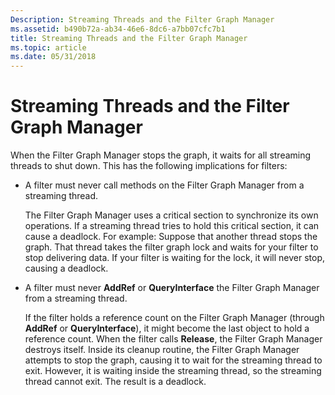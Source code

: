 ```yaml
---
Description: Streaming Threads and the Filter Graph Manager
ms.assetid: b490b72a-ab34-46e6-8dc6-a7bb07cfc7b1
title: Streaming Threads and the Filter Graph Manager
ms.topic: article
ms.date: 05/31/2018
---
```


# Streaming Threads and the Filter Graph Manager

When the Filter Graph Manager stops the graph, it waits for all streaming threads to shut down. This has the following implications for filters:

-   A filter must never call methods on the Filter Graph Manager from a streaming thread.

    The Filter Graph Manager uses a critical section to synchronize its own operations. If a streaming thread tries to hold this critical section, it can cause a deadlock. For example: Suppose that another thread stops the graph. That thread takes the filter graph lock and waits for your filter to stop delivering data. If your filter is waiting for the lock, it will never stop, causing a deadlock.

-   A filter must never **AddRef** or **QueryInterface** the Filter Graph Manager from a streaming thread.

    If the filter holds a reference count on the Filter Graph Manager (through **AddRef** or **QueryInterface**), it might become the last object to hold a reference count. When the filter calls **Release**, the Filter Graph Manager destroys itself. Inside its cleanup routine, the Filter Graph Manager attempts to stop the graph, causing it to wait for the streaming thread to exit. However, it is waiting inside the streaming thread, so the streaming thread cannot exit. The result is a deadlock.

 

 



